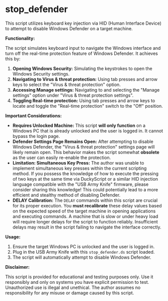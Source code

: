 # stop_defender

This script utilizes keyboard key injection via HID (Human Interface Device) to attempt to disable Windows Defender on a target machine.

**Functionality:**

The script simulates keyboard input to navigate the Windows interface and turn off the real-time protection feature of Windows Defender. It achieves this by:

1.  **Opening Windows Security:** Simulating the keystrokes to open the Windows Security settings.
2.  **Navigating to Virus & threat protection:** Using tab presses and arrow keys to select the "Virus & threat protection" option.
3.  **Accessing Manage settings:** Navigating to and selecting the "Manage settings" option under "Virus & threat protection settings".
4.  **Toggling Real-time protection:** Using tab presses and arrow keys to locate and toggle the "Real-time protection" switch to the "Off" position.

**Important Considerations:**

* **Requires Unlocked Machine:** This script **will only function** on a Windows PC that is already unlocked and the user is logged in. It cannot bypass the login page.
* **Defender Settings Page Remains Open:** After attempting to disable Windows Defender, the "Virus & threat protection" settings page will likely remain open. This behavior makes the script somewhat **obsolete** as the user can easily re-enable the protection.
* **Limitation: Simultaneous Key Press:** The author was unable to implement simultaneous key presses within the current scripting method. If you possess the knowledge of how to execute the pressing of two keys at the same time via DuckyScript or a similar HID injection language compatible with the "USB Army Knife" firmware, please consider sharing this knowledge! This could potentially lead to a more efficient and stealthy method of disabling Defender.
* **DELAY Calibration:** The `DELAY` commands within this script are crucial for its proper execution. You **must recalibrate** these delay values based on the expected speed of the target machine in opening applications and executing commands. A machine that is slow or under heavy load will require longer delays for the script to function reliably. Insufficient delays may result in the script failing to navigate the interface correctly.

**Usage:**

1.  Ensure the target Windows PC is unlocked and the user is logged in.
2.  Plug in the USB Army Knife with this `stop_defender.ds` script loaded.
3.  The script will automatically attempt to disable Windows Defender.

**Disclaimer:**

This script is provided for educational and testing purposes only. Use it responsibly and only on systems you have explicit permission to test. Unauthorized use is illegal and unethical. The author assumes no responsibility for any misuse or damage caused by this script.
